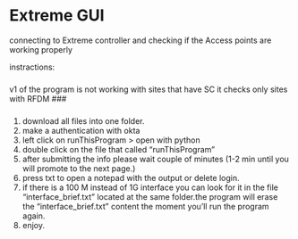 # Extreme GUI
connecting to Extreme controller and checking if the Access points are working properly

instractions:
### 
v1 of the program is not working with sites that have SC it checks only sites with RFDM ###
### 

1) download all files into one folder.
2) make a authentication with okta 
3) left click on runThisProgram > open with python
4) double click on the file that called “runThisProgram”
5) after submitting the info please wait  couple of minutes (1-2 min until you will promote to the next page.)
6) press txt to open a notepad with the output or delete login.
7) if there is a 100 M instead of 1G interface you can look for it in the file “interface_brief.txt”
located at the same folder.the program will erase the “interface_brief.txt” content the moment you’ll run the program again.
9) enjoy.

